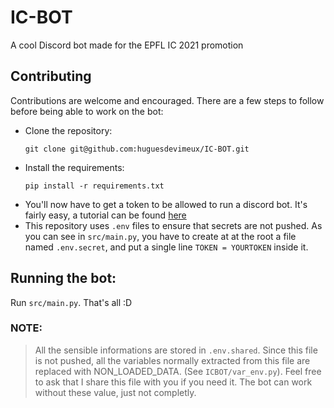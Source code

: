 # IC-BOT
A cool Discord bot made for the EPFL IC 2021 promotion 

## Contributing 
Contributions are welcome and encouraged. 
There are a few steps to follow before being able to work on the bot: 

- Clone the repository: 
  ```
  git clone git@github.com:huguesdevimeux/IC-BOT.git
  ```
- Install the requirements: 
  ```
  pip install -r requirements.txt
  ```
 - You'll now have to get a token to be allowed to run a discord bot. It's fairly easy, a tutorial can be found [here](https://realpython.com/how-to-make-a-discord-bot-python/#creating-an-application)
 - This repository uses `.env` files to ensure that secrets are not pushed. As you can see in `src/main.py`, you have to create at at the root a file named `.env.secret`, and put a single line `TOKEN = YOURTOKEN` inside it.

## Running the bot: 
Run `src/main.py`. That's all :D

### NOTE: 
> All the sensible informations are stored in `.env.shared`. Since this file is not pushed, all the variables normally extracted from this file are replaced with NON_LOADED_DATA. (See `ICBOT/var_env.py`). Feel free to ask that I share this file with you if you need it. The bot can work without these value, just not completly. 

